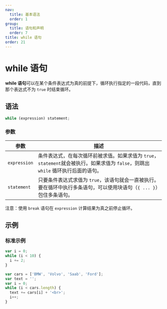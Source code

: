 ```yaml
---
nav:
  title: 基本语法
  order: 1
group:
  title: 语句和声明
  order: 7
title: while 语句
order: 21
---
```


# while 语句

**while 语句**可以在某个条件表达式为真的前提下，循环执行指定的一段代码，直到那个表达式不为 `true` 时结束循环。

## 语法

```javascript
while (expression) statement;
```

### 参数

| 参数         | 描述                                                                                                                              |
| ------------ | --------------------------------------------------------------------------------------------------------------------------------- |
| `expression` | 条件表达式，在每次循环前被求值。如果求值为 `true`，`statement`就会被执行。如果求值为 `false`，则跳出 `while` 循环执行后面的语句。 |
| `statement`  | 只要条件表达式求值为 `true`，该语句就会一直被执行。要在循环中执行多条语句，可以使用块语句（`{ ... }`）包住多条语句。              |

注意：使用 `break` 语句在 `expression` 计算结果为真之前停止循环。

## 示例

### 标准示例

```javascript
var i = 0;
while (i < 10) {
  i += 2;
}
```

```javascript
var cars = ['BMW', 'Volvo', 'Saab', 'Ford'];
var text = '';
var i = 0;
while (i < cars.length) {
  text += cars[i] + '<br>';
  i++;
}
```
